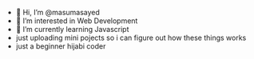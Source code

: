 - 👋 Hi, I’m @masumasayed
- 👀 I’m interested in Web Development 
- 🌱 I’m currently learning Javascript 
- just uploading mini pojects so i can figure out how these things works
- just a beginner hijabi coder 

<!---
masumasayed/masumasayed is a ✨ special ✨ repository because its `README.md` (this file) appears on your GitHub profile.
You can click the Preview link to take a look at your changes.
--->
